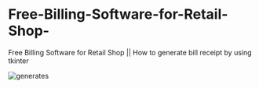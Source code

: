 # Free-Billing-Software-for-Retail-Shop-
Free Billing Software for Retail Shop || How to generate bill receipt by using tkinter  


![generates](https://user-images.githubusercontent.com/66627414/205487682-d752c954-9a52-41be-8030-e71e595a557a.png)

